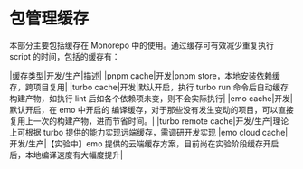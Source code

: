 # 包管理缓存

本部分主要包括缓存在 Monorepo 中的使用。通过缓存可有效减少重复执行 script 的时间，包括的缓存有：

|缓存类型|开发/生产|描述|
|pnpm cache|开发|pnpm store，本地安装依赖缓存，跨项目复用|
|turbo cache|开发|默认开启，执行 turbo run 命令后自动缓存构建产物，如执行 lint 后如各个依赖项未变，则不会实际执行|
|emo cache|开发|默认开启，在 emo 中开启的 编译缓存，对于那些没有发生变动的项目，可以直接复用上一次的构建产物，进而节省时间。|
|turbo remote cache|开发/生产|理论上可根据 turbo 提供的能力实现远端缓存，需调研开发实现
|emo cloud cache|开发/生产|【实验中】emo 提供的云端缓存方案，目前尚在实验阶段缓存开启后，本地编译速度有大幅度提升|
